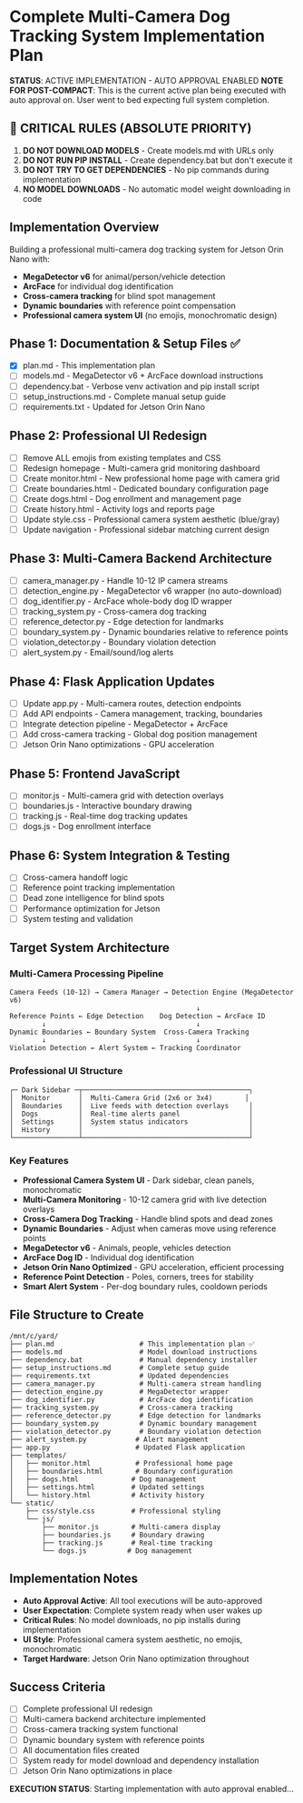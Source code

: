 # Complete Multi-Camera Dog Tracking System Implementation Plan

**STATUS**: ACTIVE IMPLEMENTATION - AUTO APPROVAL ENABLED
**NOTE FOR POST-COMPACT**: This is the current active plan being executed with auto approval on. User went to bed expecting full system completion.

## 🚨 CRITICAL RULES (ABSOLUTE PRIORITY)
1. **DO NOT DOWNLOAD MODELS** - Create models.md with URLs only
2. **DO NOT RUN PIP INSTALL** - Create dependency.bat but don't execute it
3. **DO NOT TRY TO GET DEPENDENCIES** - No pip commands during implementation
4. **NO MODEL DOWNLOADS** - No automatic model weight downloading in code

## Implementation Overview
Building a professional multi-camera dog tracking system for Jetson Orin Nano with:
- **MegaDetector v6** for animal/person/vehicle detection
- **ArcFace** for individual dog identification
- **Cross-camera tracking** for blind spot management
- **Dynamic boundaries** with reference point compensation
- **Professional camera system UI** (no emojis, monochromatic design)

## Phase 1: Documentation & Setup Files ✅
- [x] plan.md - This implementation plan
- [ ] models.md - MegaDetector v6 + ArcFace download instructions
- [ ] dependency.bat - Verbose venv activation and pip install script
- [ ] setup_instructions.md - Complete manual setup guide
- [ ] requirements.txt - Updated for Jetson Orin Nano

## Phase 2: Professional UI Redesign
- [ ] Remove ALL emojis from existing templates and CSS
- [ ] Redesign homepage - Multi-camera grid monitoring dashboard
- [ ] Create monitor.html - New professional home page with camera grid
- [ ] Create boundaries.html - Dedicated boundary configuration page
- [ ] Create dogs.html - Dog enrollment and management page
- [ ] Create history.html - Activity logs and reports page
- [ ] Update style.css - Professional camera system aesthetic (blue/gray)
- [ ] Update navigation - Professional sidebar matching current design

## Phase 3: Multi-Camera Backend Architecture
- [ ] camera_manager.py - Handle 10-12 IP camera streams
- [ ] detection_engine.py - MegaDetector v6 wrapper (no auto-download)
- [ ] dog_identifier.py - ArcFace whole-body dog ID wrapper
- [ ] tracking_system.py - Cross-camera dog tracking
- [ ] reference_detector.py - Edge detection for landmarks
- [ ] boundary_system.py - Dynamic boundaries relative to reference points
- [ ] violation_detector.py - Boundary violation detection
- [ ] alert_system.py - Email/sound/log alerts

## Phase 4: Flask Application Updates
- [ ] Update app.py - Multi-camera routes, detection endpoints
- [ ] Add API endpoints - Camera management, tracking, boundaries
- [ ] Integrate detection pipeline - MegaDetector + ArcFace
- [ ] Add cross-camera tracking - Global dog position management
- [ ] Jetson Orin Nano optimizations - GPU acceleration

## Phase 5: Frontend JavaScript
- [ ] monitor.js - Multi-camera grid with detection overlays
- [ ] boundaries.js - Interactive boundary drawing
- [ ] tracking.js - Real-time dog tracking updates
- [ ] dogs.js - Dog enrollment interface

## Phase 6: System Integration & Testing
- [ ] Cross-camera handoff logic
- [ ] Reference point tracking implementation
- [ ] Dead zone intelligence for blind spots
- [ ] Performance optimization for Jetson
- [ ] System testing and validation

## Target System Architecture

### Multi-Camera Processing Pipeline
```
Camera Feeds (10-12) → Camera Manager → Detection Engine (MegaDetector v6)
                                              ↓
Reference Points ← Edge Detection    Dog Detection → ArcFace ID
        ↓                                     ↓
Dynamic Boundaries ← Boundary System  Cross-Camera Tracking
        ↓                                     ↓
Violation Detection ← Alert System ← Tracking Coordinator
```

### Professional UI Structure
```
┌─ Dark Sidebar ─┬─────────────────────────────────────────┐
│  Monitor       │  Multi-Camera Grid (2x6 or 3x4)        │
│  Boundaries    │  Live feeds with detection overlays     │
│  Dogs          │  Real-time alerts panel                 │
│  Settings      │  System status indicators               │
│  History       │                                         │
└────────────────┴─────────────────────────────────────────┘
```

### Key Features
- **Professional Camera System UI** - Dark sidebar, clean panels, monochromatic
- **Multi-Camera Monitoring** - 10-12 camera grid with live detection overlays
- **Cross-Camera Dog Tracking** - Handle blind spots and dead zones
- **Dynamic Boundaries** - Adjust when cameras move using reference points
- **MegaDetector v6** - Animals, people, vehicles detection
- **ArcFace Dog ID** - Individual dog identification
- **Jetson Orin Nano Optimized** - GPU acceleration, efficient processing
- **Reference Point Detection** - Poles, corners, trees for stability
- **Smart Alert System** - Per-dog boundary rules, cooldown periods

## File Structure to Create
```
/mnt/c/yard/
├── plan.md                     # This implementation plan ✅
├── models.md                   # Model download instructions
├── dependency.bat              # Manual dependency installer
├── setup_instructions.md       # Complete setup guide
├── requirements.txt            # Updated dependencies
├── camera_manager.py           # Multi-camera stream handling
├── detection_engine.py         # MegaDetector wrapper
├── dog_identifier.py           # ArcFace dog identification
├── tracking_system.py          # Cross-camera tracking
├── reference_detector.py       # Edge detection for landmarks
├── boundary_system.py          # Dynamic boundary management
├── violation_detector.py       # Boundary violation detection
├── alert_system.py            # Alert management
├── app.py                     # Updated Flask application
├── templates/
│   ├── monitor.html           # Professional home page
│   ├── boundaries.html        # Boundary configuration
│   ├── dogs.html             # Dog management
│   ├── settings.html         # Updated settings
│   └── history.html          # Activity history
└── static/
    ├── css/style.css         # Professional styling
    └── js/
        ├── monitor.js        # Multi-camera display
        ├── boundaries.js     # Boundary drawing
        ├── tracking.js       # Real-time tracking
        └── dogs.js          # Dog management
```

## Implementation Notes
- **Auto Approval Active**: All tool executions will be auto-approved
- **User Expectation**: Complete system ready when user wakes up
- **Critical Rules**: No model downloads, no pip installs during implementation
- **UI Style**: Professional camera system aesthetic, no emojis, monochromatic
- **Target Hardware**: Jetson Orin Nano optimization throughout

## Success Criteria
- [ ] Complete professional UI redesign
- [ ] Multi-camera backend architecture implemented
- [ ] Cross-camera tracking system functional
- [ ] Dynamic boundary system with reference points
- [ ] All documentation files created
- [ ] System ready for model download and dependency installation
- [ ] Jetson Orin Nano optimizations in place

**EXECUTION STATUS**: Starting implementation with auto approval enabled...